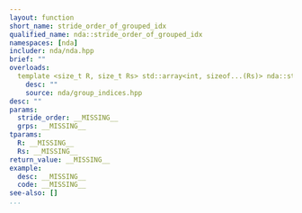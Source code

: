 ```yaml
---
layout: function
short_name: stride_order_of_grouped_idx
qualified_name: nda::stride_order_of_grouped_idx
namespaces: [nda]
includer: nda/nda.hpp
brief: ""
overloads:
  template <size_t R, size_t Rs> std::array<int, sizeof...(Rs)> nda::stride_order_of_grouped_idx(const std::array<int, R> & stride_order, const std::array<int, Rs> &... grps):
    desc: ""
    source: nda/group_indices.hpp
desc: ""
params:
  stride_order: __MISSING__
  grps: __MISSING__
tparams:
  R: __MISSING__
  Rs: __MISSING__
return_value: __MISSING__
example:
  desc: __MISSING__
  code: __MISSING__
see-also: []
...
```

